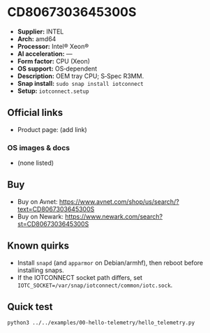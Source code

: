 # CD8067303645300S

- **Supplier:** INTEL
- **Arch:** amd64
- **Processor:** Intel® Xeon®
- **AI acceleration:** —
- **Form factor:** CPU (Xeon)
- **OS support:** OS‑dependent
- **Description:** OEM tray CPU; S‑Spec R3MM.
- **Snap install:** `sudo snap install iotconnect`
- **Setup:** `iotconnect.setup`

## Official links
- Product page: (add link)

### OS images & docs
- (none listed)

## Buy
- Buy on Avnet: https://www.avnet.com/shop/us/search/?text=CD8067303645300S
- Buy on Newark: https://www.newark.com/search?st=CD8067303645300S

## Known quirks
- Install `snapd` (and `apparmor` on Debian/armhf), then reboot before installing snaps.
- If the IOTCONNECT socket path differs, set `IOTC_SOCKET=/var/snap/iotconnect/common/iotc.sock`.

## Quick test
```bash
python3 ../../examples/00-hello-telemetry/hello_telemetry.py
```
